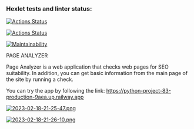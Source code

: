 ### Hexlet tests and linter status:
[![Actions Status](https://github.com/SvetlanaAkaemova/python-project-83/workflows/hexlet-check/badge.svg)](https://github.com/SvetlanaAkaemova/python-project-83/actions)

[![Actions Status](https://github.com/SvetlanaAkaemova/python-project-83/workflows/my_check/badge.svg)](https://github.com/SvetlanaAkaemova/python-project-83/actions)

[![Maintainability](https://api.codeclimate.com/v1/badges/8afeea4d14aef2bd9ab5/maintainability)](https://codeclimate.com/github/SvetlanaAkaemova/python-project-83/maintainability)

PAGE ANALYZER

Page Analyzer is a web application that checks web pages for SEO suitability.
In addition, you can get basic information from the main page of the site by running a check.

You can try the app by following the link:
https://python-project-83-production-9aea.up.railway.app

[![2023-02-18-21-25-47.png](https://i.postimg.cc/RVC1Tp3J/2023-02-18-21-25-47.png)](https://postimg.cc/fkF0zKfM)

[![2023-02-18-21-26-10.png](https://i.postimg.cc/3NzKWbVf/2023-02-18-21-26-10.png)](https://postimg.cc/30CMc9K2)
